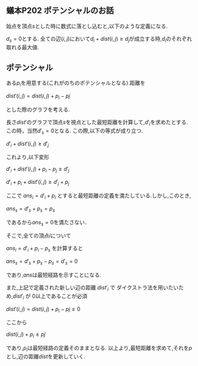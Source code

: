 
## 蟻本P202 ポテンシャルのお話

始点を頂点$s$とした時に数式に落とし込むと,以下のような定義になる.

$d_{s}=0$とする.
全ての辺$(i,j)$において$d_{i}+dist(i,j) \geq d_{j}$が成立する時,$d_{i}$のそれぞれ取れる最大値.

## ポテンシャル

ある$p_{i}$を用意する(これがのちのポテンシャルとなる).距離を

$dist'(i,j)=dist(i,j)+p_{i}-p{j}$

とした際のグラフを考える.

長さ$dist'$のグラフで頂点$s$を視点とした最短距離を計算して,$d'_{i}$を求めたとする.
この時，当然$d'_{s}=0$となる.
この際,以下の等式が成り立つ.

$d'_{i} +dist'(i,j) \geq d'_{j}$

これより,以下変形

$d'_{i} +dist'(i,j) +p_{i}-p_{j} \geq d'_{j}$

$d'_{i} + p_{i} + dist'(i,j) \geq d'_{j}+p_{j}$

ここで $ans_{i} = d'_{i}+p_{i}$ とすると最短距離の定義を満たしている.しかし,このとき,

$ans_{s}=d'_{s}+p_{s}=p_{s}$

であるから$ans_{s}=0$を満たさない．

そこで,全ての頂点$i$について

$ans_{i}=d'_{i}+p_{i}-p_{s}$
を計算すると

$ans_{s}=d'_{s}+p_{s}-p_{s}=d'_{s}=0$

であり,$ans$は最短経路を示すことになる.

また,上記で定義された新しい辺の距離 
$dist'_{i}$ で ダイクストラ法を用いたいため,$dist'_{i}$ が $0$以上であることが必須

$dist'(i,j)=dist(i,j)+p_{i}-p{j} \geq 0$

ここから

$dist(i,j)+p_{i} \geq p{j}$

であり,$p_{i}$は最短経路の定義そのままとなる.
以上より,最短距離を求めて,それを$p$とし,辺の距離$dist$を更新していく.